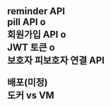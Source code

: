 <H2>
reminder API <br> 
pill API o<br> 
회원가입 API o<br> 
JWT 토큰 o<br> 
보호자 피보호자 연결 API<br>

배포(미정)<br>
도커 vs VM<br>
</h2>

